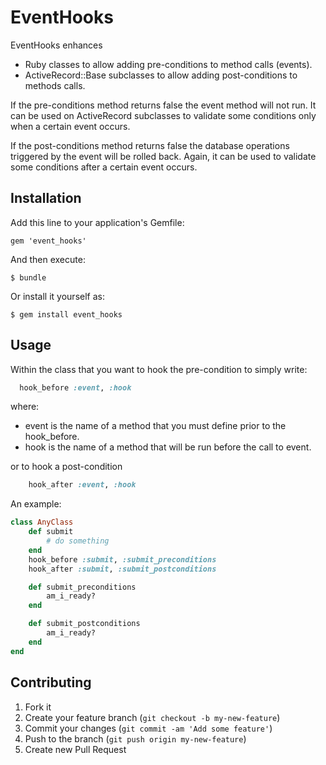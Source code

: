 # EventHooks

EventHooks enhances 
* Ruby classes to allow adding pre-conditions to method calls (events).
* ActiveRecord::Base subclasses to allow adding post-conditions to methods calls.

If the pre-conditions method returns false the event method will not run. It can be used on ActiveRecord subclasses to validate some conditions only when a certain event occurs. 

If the post-conditions method returns false the database operations triggered by the event will be rolled back. Again, it can be used to validate some conditions after a certain event occurs. 

## Installation

Add this line to your application's Gemfile:

    gem 'event_hooks'

And then execute:

    $ bundle

Or install it yourself as:

    $ gem install event_hooks

## Usage

Within the class that you want to hook the pre-condition to simply write:
```ruby
  hook_before :event, :hook
```

where:
* event is the name of a method that you must define prior to the hook_before.
* hook is the name of a method that will be run before the call to event. 

or to hook a post-condition
```ruby
	hook_after :event, :hook
```

An example: 

```ruby
class AnyClass
	def submit
		# do something
	end
	hook_before :submit, :submit_preconditions
	hook_after :submit, :submit_postconditions

  	def submit_preconditions
		am_i_ready?
  	end

	def submit_postconditions
		am_i_ready?
	end
end
```


## Contributing

1. Fork it
2. Create your feature branch (`git checkout -b my-new-feature`)
3. Commit your changes (`git commit -am 'Add some feature'`)
4. Push to the branch (`git push origin my-new-feature`)
5. Create new Pull Request
